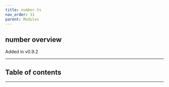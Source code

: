 ```yaml
---
title: number.ts
nav_order: 31
parent: Modules
---
```


## number overview

Added in v0.9.2

---

<h2 class="text-delta">Table of contents</h2>

---
